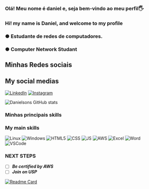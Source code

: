 ### Olá! Meu nome é daniel e, seja bem-vindo ao meu perfil🖐
### Hi! my name is Daniel, and welcome to my profile
 
### ●  Estudante de redes de computadores.
### ●  Computer Network Studant 

## Minhas Redes sociais
## My social medias
[![LinkedIn](https://img.shields.io/badge/LinkedIn-0077B5?style=for-the-badge&logo=linkedin&logoColor=white)](https://www.linkedin.com/in/daniel-de-oliveira-souza-a39b5b220/)
[![Instagram](https://img.shields.io/badge/Instagram-E4405F?style=for-the-badge&logo=instagram&logoColor=white)](https://www.instagram.com/index.daniel/)

![Danielsons GitHub stats](https://github-readme-stats.vercel.app/api?username=Daniel-Oliveira-S&theme=midnight-purple&show_icons=true)

### Minhas principais skills 
### My main skills 

![Linux](https://img.shields.io/badge/Linux-FCC624?style=for-the-badge&logo=linux&logoColor=blackhttps://img.shields.io/badge/Linux-FCC624?style=for-the-badge&logo=linux&logoColor=black)
![Windows](https://img.shields.io/badge/Windows-0078D6?style=for-the-badge&logo=windows&logoColor=white)
![HTML5](https://img.shields.io/badge/HTML5-E34F26?style=for-the-badge&logo=html5&logoColor=white)
![CSS](https://img.shields.io/badge/CSS3-1572B6?style=for-the-badge&logo=css3&logoColor=white)
![JS](https://img.shields.io/badge/JavaScript-323330?style=for-the-badge&logo=javascript&logoColor=F7DF1E)
![AWS](https://img.shields.io/badge/Amazon_AWS-232F3E?style=for-the-badge&logo=amazon-aws&logoColor=white)
![Excel](https://img.shields.io/badge/Microsoft_Excel-217346?style=for-the-badge&logo=microsoft-excel&logoColor=white)
![Word](https://img.shields.io/badge/Microsoft_Word-2B579A?style=for-the-badge&logo=microsoft-word&logoColor=white)
![VSCode](https://img.shields.io/badge/Visual_Studio_Code-0078D4?style=for-the-badge&logo=visual%20studio%20code&logoColor=white)

### NEXT STEPS

- [ ] ***Be certified by AWS***
- [ ] ***Join on USP***

[![Readme Card](https://github-readme-stats.vercel.app/api/pin/?username=Daniel-Oliveira-S&repo=github-readme-stats)](https://github.com/odanielsons/github-readme-stats)

